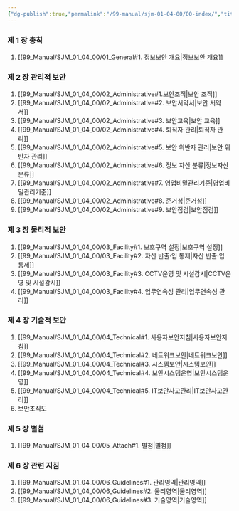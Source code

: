 ```yaml
---
{"dg-publish":true,"permalink":"/99-manual/sjm-01-04-00/00-index/","title":"목차","tags":["정보보안관리규정","보안"],"noteIcon":"","created":"","updated":""}
---
```


### 제 1 장 총칙

1. [[99_Manual/SJM_01_04_00/01_General#1. 정보보안 개요\|정보보안 개요]] 

### 제 2 장 관리적 보안

1. [[99_Manual/SJM_01_04_00/02_Administrative#1.보안조직\|보안 조직]]
2. [[99_Manual/SJM_01_04_00/02_Administrative#2. 보안서약서\|보안 서약서]]
3. [[99_Manual/SJM_01_04_00/02_Administrative#3. 보안교육\|보안 교육]]
4. [[99_Manual/SJM_01_04_00/02_Administrative#4. 퇴직자 관리\|퇴직자 관리]]
5. [[99_Manual/SJM_01_04_00/02_Administrative#5. 보안 위반자 관리\|보안 위반자 관리]]
6. [[99_Manual/SJM_01_04_00/02_Administrative#6. 정보 자산 분류\|정보자산 분류]]
7. [[99_Manual/SJM_01_04_00/02_Administrative#7. 영업비밀관리기준\|영업비밀관리기준]]
8. [[99_Manual/SJM_01_04_00/02_Administrative#8. 준거성\|준거성]]
9. [[99_Manual/SJM_01_04_00/02_Administrative#9. 보안점검\|보안점검]]

### 제 3 장 물리적 보안

1. [[99_Manual/SJM_01_04_00/03_Facility#1. 보호구역 설정\|보호구역 설정]]
2. [[99_Manual/SJM_01_04_00/03_Facility#2. 자산 반출·입 통제\|자산 반출·입 통제]]
3. [[99_Manual/SJM_01_04_00/03_Facility#3. CCTV운영 및 시설감시\|CCTV운영 및 시설감시]] 
4. [[99_Manual/SJM_01_04_00/03_Facility#4. 업무연속성 관리\|업무연속성 관리]]

### 제 4 장 기술적 보안

1. [[99_Manual/SJM_01_04_00/04_Technical#1. 사용자보안지침\|사용자보안지침]] 
2. [[99_Manual/SJM_01_04_00/04_Technical#2. 네트워크보안\|네트워크보안]]
3. [[99_Manual/SJM_01_04_00/04_Technical#3. 시스템보안\|시스템보안]]
4. [[99_Manual/SJM_01_04_00/04_Technical#4. 보안시스템운영\|보안시스템운영]]
5. [[99_Manual/SJM_01_04_00/04_Technical#5. IT보안사고관리\|IT보안사고관리]]
6. ~~보안조직도~~

### 제 5 장 별첨

1. [[99_Manual/SJM_01_04_00/05_Attach#1. 별첨\|별첨]]

### 제 6 장 관련 지침

1. [[99_Manual/SJM_01_04_00/06_Guidelines#1. 관리영역\|관리영역]]
2. [[99_Manual/SJM_01_04_00/06_Guidelines#2. 물리영역\|물리영역]]
3. [[99_Manual/SJM_01_04_00/06_Guidelines#3. 기술영역\|기술영역]]